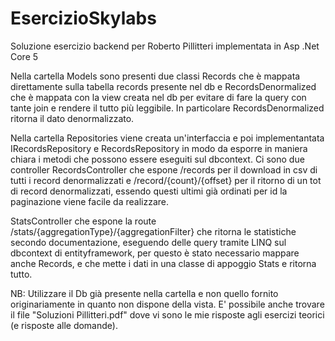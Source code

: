 # EsercizioSkylabs
Soluzione esercizio backend per Roberto Pillitteri implementata in Asp .Net Core 5

Nella cartella Models sono presenti due classi Records che è mappata direttamente sulla tabella records presente nel db e RecordsDenormalized che è mappata con la view
creata nel db per evitare di fare la query con tante join e rendere il tutto più leggibile. In particolare RecordsDenormalized ritorna il dato denormalizzato.

Nella cartella Repositories viene creata un'interfaccia e poi implementantata IRecordsRepository e RecordsRepository in modo da esporre in maniera chiara i metodi che possono
essere eseguiti sul dbcontext.
Ci sono due controller RecordsController che espone /records per il download in csv di tutti i record denormalizzati e /record/{count}/{offset} per il ritorno di un tot di record
denormalizzati, essendo questi ultimi già ordinati per id la paginazione viene facile da realizzare.

StatsController che espone la route /stats/{aggregationType}/{aggregationFilter} che ritorna le statistiche secondo documentazione, eseguendo delle query tramite LINQ sul dbcontext
di entityframework, per questo è stato necessario mappare anche Records, e che mette i dati in una classe di appoggio Stats e ritorna tutto.

NB: Utilizzare il Db già presente nella cartella e non quello fornito originariamente in quanto non dispone della vista.
E' possibile anche trovare il file "Soluzioni Pillitteri.pdf" dove vi sono le mie risposte agli esercizi teorici (e risposte alle domande).
